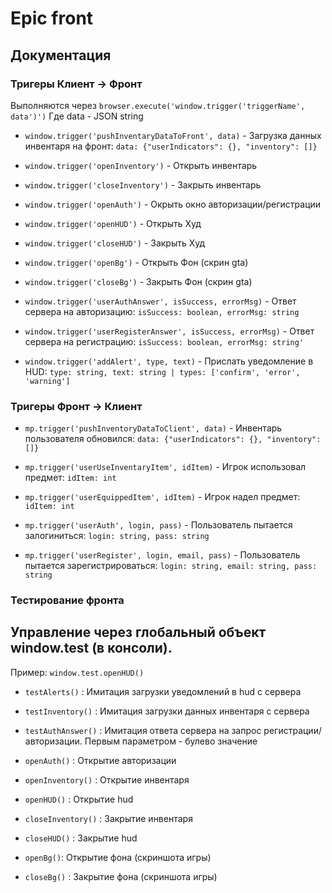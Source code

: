 # Epic front

## Документация

### Тригеры **Клиент -> Фронт**

Выполняются через `browser.execute('window.trigger('triggerName', data')')`
Где data - JSON string

- `window.trigger('pushInventaryDataToFront', data)` - Загрузка данных инвентаря на фронт: `data: {"userIndicators": {}, "inventory": []}`

- `window.trigger('openInventory')` - Открыть инвентарь

- `window.trigger('closeInventory')` - Закрыть инвентарь

- `window.trigger('openAuth')` - Окрыть окно авторизации/регистрации

- `window.trigger('openHUD')` - Открыть Худ

- `window.trigger('closeHUD')` - Закрыть Худ

- `window.trigger('openBg')` - Открыть Фон (скрин gta)

- `window.trigger('closeBg')` - Закрыть Фон (скрин gta)

- `window.trigger('userAuthAnswer', isSuccess, errorMsg)` - Ответ сервера на авторизацию: `isSuccess: boolean, errorMsg: string`

- `window.trigger('userRegisterAnswer', isSuccess, errorMsg)` - Ответ сервера на регистрацию: `isSuccess: boolean, errorMsg: string'`

- `window.trigger('addAlert', type, text)` - Прислать уведомление в HUD: `type: string, text: string | types: ['confirm', 'error', 'warning']`

### Тригеры **Фронт -> Клиент**

- `mp.trigger('pushInventoryDataToClient', data)` - Инвентарь пользователя обновился: `data: {"userIndicators": {}, "inventory": []}`

- `mp.trigger('userUseInventaryItem', idItem)` - Игрок использовал предмет: `idItem: int`

- `mp.trigger('userEquippedItem', idItem)` - Игрок надел предмет: `idItem: int`

- `mp.trigger('userAuth', login, pass)` - Пользователь пытается залогиниться: `login: string, pass: string`

- `mp.trigger('userRegister', login, email, pass)` - Пользователь пытается зарегистрироваться: `login: string, email: string, pass: string`

### Тестирование фронта

## Управление через глобальный объект window.test (в консоли).

Пример: `window.test.openHUD()`

- `testAlerts()` : Имитация загрузки уведомлений в hud с сервера

- `testInventory()` : Имитация загрузки данных инвентаря с сервера

- `testAuthAnswer()` : Имитация ответа сервера на запрос регистрации/авторизации. Первым параметром - булево значение

- `openAuth()` : Открытие авторизации

- `openInventory()` : Открытие инвентаря

- `openHUD()` : Открытие hud

- `closeInventory()` : Закрытие инвентаря

- `closeHUD()` : Закрытие hud

- `openBg()`: Открытие фона (скриншота игры)

- `closeBg()` : Закрытие фона (скриншота игры)

